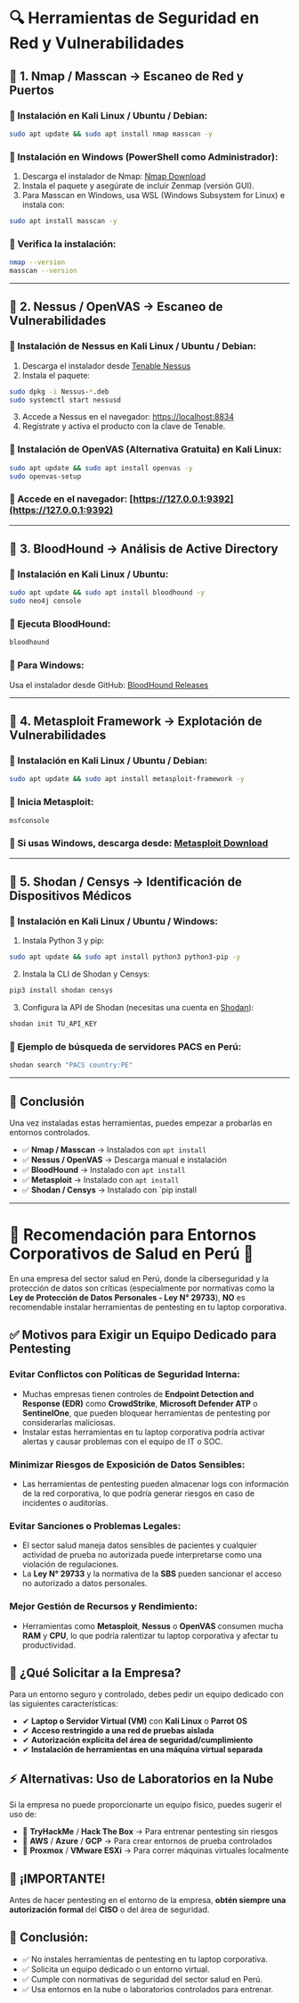 # 🔍 Herramientas de Seguridad en Red y Vulnerabilidades

## 🔹 1. Nmap / Masscan → Escaneo de Red y Puertos

### 📌 Instalación en Kali Linux / Ubuntu / Debian:
```bash
sudo apt update && sudo apt install nmap masscan -y
```

### 📌 Instalación en Windows (PowerShell como Administrador):
1. Descarga el instalador de Nmap: [Nmap Download](https://nmap.org/download.html)
2. Instala el paquete y asegúrate de incluir Zenmap (versión GUI).
3. Para Masscan en Windows, usa WSL (Windows Subsystem for Linux) e instala con:

```bash
sudo apt install masscan -y
```

### 📌 Verifica la instalación:
```bash
nmap --version
masscan --version
```

---

## 🔹 2. Nessus / OpenVAS → Escaneo de Vulnerabilidades

### 📌 Instalación de Nessus en Kali Linux / Ubuntu / Debian:
1. Descarga el instalador desde [Tenable Nessus](https://www.tenable.com/downloads/nessus)
2. Instala el paquete:

```bash
sudo dpkg -i Nessus-*.deb
sudo systemctl start nessusd
```

3. Accede a Nessus en el navegador: [https://localhost:8834](https://localhost:8834)
4. Regístrate y activa el producto con la clave de Tenable.

### 📌 Instalación de OpenVAS (Alternativa Gratuita) en Kali Linux:
```bash
sudo apt update && sudo apt install openvas -y
sudo openvas-setup
```

### 📌 Accede en el navegador: [https://127.0.0.1:9392](https://127.0.0.1:9392)

---

## 🔹 3. BloodHound → Análisis de Active Directory

### 📌 Instalación en Kali Linux / Ubuntu:
```bash
sudo apt update && sudo apt install bloodhound -y
sudo neo4j console
```

### 📌 Ejecuta BloodHound:
```bash
bloodhound
```

### 🔹 Para Windows: 
Usa el instalador desde GitHub: [BloodHound Releases](https://github.com/BloodHoundAD/BloodHound/releases)

---

## 🔹 4. Metasploit Framework → Explotación de Vulnerabilidades

### 📌 Instalación en Kali Linux / Ubuntu / Debian:
```bash
sudo apt update && sudo apt install metasploit-framework -y
```

### 📌 Inicia Metasploit:
```bash
msfconsole
```

### 📌 Si usas Windows, descarga desde: [Metasploit Download](https://www.metasploit.com/download)

---

## 🔹 5. Shodan / Censys → Identificación de Dispositivos Médicos

### 📌 Instalación en Kali Linux / Ubuntu / Windows:

1. Instala Python 3 y pip:
```bash
sudo apt update && sudo apt install python3 python3-pip -y
```

2. Instala la CLI de Shodan y Censys:
```bash
pip3 install shodan censys
```

3. Configura la API de Shodan (necesitas una cuenta en [Shodan](https://shodan.io)):
```bash
shodan init TU_API_KEY
```

### 📌 Ejemplo de búsqueda de servidores PACS en Perú:
```bash
shodan search "PACS country:PE"
```
---
## 🚀 Conclusión
Una vez instaladas estas herramientas, puedes empezar a probarlas en entornos controlados.

- ✅ **Nmap / Masscan** → Instalados con `apt install`
- ✅ **Nessus / OpenVAS** → Descarga manual e instalación
- ✅ **BloodHound** → Instalado con `apt install`
- ✅ **Metasploit** → Instalado con `apt install`
- ✅ **Shodan / Censys** → Instalado con `pip install


---
# 🚨 Recomendación para Entornos Corporativos de Salud en Perú 🚨

En una empresa del sector salud en Perú, donde la ciberseguridad y la protección de datos son críticas (especialmente por normativas como la **Ley de Protección de Datos Personales - Ley N° 29733**), **NO** es recomendable instalar herramientas de pentesting en tu laptop corporativa.

## ✅ Motivos para Exigir un Equipo Dedicado para Pentesting

### Evitar Conflictos con Políticas de Seguridad Interna:
- Muchas empresas tienen controles de **Endpoint Detection and Response (EDR)** como **CrowdStrike**, **Microsoft Defender ATP** o **SentinelOne**, que pueden bloquear herramientas de pentesting por considerarlas maliciosas.
- Instalar estas herramientas en tu laptop corporativa podría activar alertas y causar problemas con el equipo de IT o SOC.

### Minimizar Riesgos de Exposición de Datos Sensibles:
- Las herramientas de pentesting pueden almacenar logs con información de la red corporativa, lo que podría generar riesgos en caso de incidentes o auditorías.

### Evitar Sanciones o Problemas Legales:
- El sector salud maneja datos sensibles de pacientes y cualquier actividad de prueba no autorizada puede interpretarse como una violación de regulaciones.
- La **Ley N° 29733** y la normativa de la **SBS** pueden sancionar el acceso no autorizado a datos personales.

### Mejor Gestión de Recursos y Rendimiento:
- Herramientas como **Metasploit**, **Nessus** o **OpenVAS** consumen mucha **RAM** y **CPU**, lo que podría ralentizar tu laptop corporativa y afectar tu productividad.

## 📌 ¿Qué Solicitar a la Empresa?

Para un entorno seguro y controlado, debes pedir un equipo dedicado con las siguientes características:

- ✔ **Laptop o Servidor Virtual (VM)** con **Kali Linux** o **Parrot OS**
- ✔ **Acceso restringido a una red de pruebas aislada**
- ✔ **Autorización explícita del área de seguridad/cumplimiento**
- ✔ **Instalación de herramientas en una máquina virtual separada**

## ⚡ Alternativas: Uso de Laboratorios en la Nube

Si la empresa no puede proporcionarte un equipo físico, puedes sugerir el uso de:

- 🔹 **TryHackMe** / **Hack The Box** → Para entrenar pentesting sin riesgos
- 🔹 **AWS** / **Azure** / **GCP** → Para crear entornos de prueba controlados
- 🔹 **Proxmox** / **VMware ESXi** → Para correr máquinas virtuales localmente

## 🔴 ¡IMPORTANTE!

Antes de hacer pentesting en el entorno de la empresa, **obtén siempre una autorización formal** del **CISO** o del área de seguridad.

## 📢 Conclusión:

- ✅ No instales herramientas de pentesting en tu laptop corporativa.
- ✅ Solicita un equipo dedicado o un entorno virtual.
- ✅ Cumple con normativas de seguridad del sector salud en Perú.
- ✅ Usa entornos en la nube o laboratorios controlados para entrenar.
